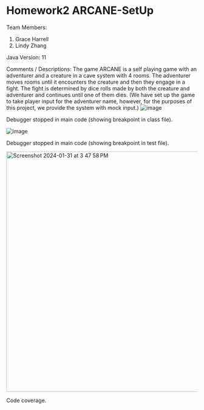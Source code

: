 # Homework2 ARCANE-SetUp

Team Members:

1. Grace Harrell
2. Lindy Zhang 

Java Version: 11

Comments / Descriptions: The game ARCANE is a self playing game with an adventurer and a creature in a cave system with 4 rooms. The adventurer moves rooms until it encounters the creature and then they engage in a fight. The fight is determined by dice rolls made by both the creature and adventurer and continues until one of them dies. (We have set up the game to take player input for the adventurer name, however, for the purposes of this project, we provide the system with mock input.)
![image](https://github.com/CSCI-4448-5448-OOAD-Spring2024/homework-2-arcane-setup-grace-harrell/assets/112991905/b78126bd-eada-4eb3-a0ab-859da30069c6)  

Debugger stopped in main code (showing breakpoint in class file).  

![image](https://github.com/CSCI-4448-5448-OOAD-Spring2024/homework-2-arcane-setup-grace-harrell/assets/112991905/9faf34b3-cf6e-4bc0-b155-cb46ce63c7fc)  

Debugger stopped in main code (showing breakpoint in test file).  

<img width="634" alt="Screenshot 2024-01-31 at 3 47 58 PM" src="https://github.com/CSCI-4448-5448-OOAD-Spring2024/homework-2-arcane-setup-grace-harrell/assets/112991905/004dd257-f6c0-42cb-bc70-7e4459443812">   

Code coverage.
